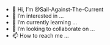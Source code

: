 - 👋 Hi, I’m @Sail-Against-The-Current
- 👀 I’m interested in ...
- 🌱 I’m currently learning ...
- 💞️ I’m looking to collaborate on ...
- 📫 How to reach me ...

<!---
Sail-Against-The-Current/Sail-Against-The-Current is a ✨ special ✨ repository because its `README.md` (this file) appears on your GitHub profile.
You can click the Preview link to take a look at your changes.
--->
